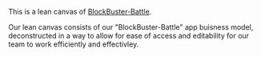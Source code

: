 This is a lean canvas of [BlockBuster-Battle](https://docs.google.com/presentation/d/1OcTqxZ31IXaUj5rrwnZNhgPWHlvmGaQXpd2fDqiyvZg/edit?usp=sharing).

Our lean canvas consists of our "BlockBuster-Battle" app buisness model, deconstructed in a way to allow for ease of access and editability for our team to work efficiently and effectivley.

